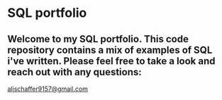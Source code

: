# SQL portfolio

## Welcome to my SQL portfolio. This code repository contains a mix of examples of SQL i've written. Please feel free to take a look and reach out with any questions:
alischaffer9157@gmail.com
